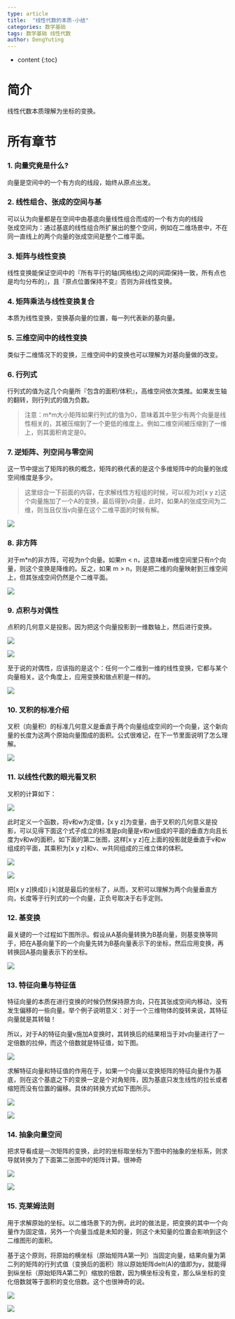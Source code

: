 ```yaml
---
type: article
title:  "线性代数的本质-小结"
categories: 数学基础
tags: 数学基础 线性代数
author: DengYuting
---
```

* content
{:toc}

# 简介  
线性代数本质理解为坐标的变换。

<!--more-->



# 所有章节   

### 1. 向量究竟是什么?   
   向量是空间中的一个有方向的线段，始终从原点出发。

### 2. 线性组合、张成的空间与基  
   可以认为向量都是在空间中由基底向量线性组合而成的一个有方向的线段  
   张成空间为：通过基底的线性组合所扩展出的整个空间，例如在二维场景中，不在同一直线上的两个向量的张成空间是整个二维平面。

### 3. 矩阵与线性变换  
   线性变换能保证空间中的『所有平行的轴(网格线)之间的间距保持一致，所有点也是均匀分布的』，且『原点位置保持不变』否则为非线性变换。  

### 4. 矩阵乘法与线性变换复合  
   本质为线性变换，变换基向量的位置，每一列代表新的基向量。  

### 5. 三维空间中的线性变换  
   类似于二维情况下的变换，三维空间中的变换也可以理解为对基向量做的改变。  
   
### 6. 行列式  
   行列式的值为这几个向量所『包含的面积/体积』，高维空间依次类推。如果发生轴的翻转，则行列式的值为负数。  
   > 注意：m*m大小矩阵如果行列式的值为0，意味着其中至少有两个向量是线性相关的，其被压缩到了一个更低的维度上。例如二维空间被压缩到了一维上，则其面积肯定是0。  

### 7. 逆矩阵、列空间与零空间  
   这一节中提出了矩阵的秩的概念，矩阵的秩代表的是这个多维矩阵中的向量的张成空间维度是多少。
   > 这里综合一下前面的内容，在求解线性方程组的时候，可以视为对[x y z]这个向量施加了一个A的变换，最后得到v向量，此时，如果A的张成空间为二维，则当且仅当v向量在这个二维平面的时候有解。

   ![](https://raw.githubusercontent.com/acall-deng/acall-deng.github.io/master/_posts/_img/2019-11-16-linear-algebra/1.png)

### 8. 非方阵  

   对于m*n的非方阵，可视为n个向量。如果m < n，这意味着m维空间里只有n个向量，则这个变换是降维的。反之，如果 m > n，则是把二维的向量映射到三维空间上，但其张成空间仍然是个二维平面。  

   ![](https://raw.githubusercontent.com/acall-deng/acall-deng.github.io/master/_posts/_img/2019-11-16-linear-algebra/2.png)

### 9. 点积与对偶性  

点积的几何意义是投影。因为把这个向量投影到一维数轴上，然后进行变换。    

![](https://raw.githubusercontent.com/acall-deng/acall-deng.github.io/master/_posts/_img/2019-11-16-linear-algebra/3.png)    

![](https://raw.githubusercontent.com/acall-deng/acall-deng.github.io/master/_posts/_img/2019-11-16-linear-algebra/4.png)    

至于说的对偶性，应该指的是这个：任何一个二维到一维的线性变换，它都与某个向量相关。这个角度上，应用变换和做点积是一样的。     

![](https://raw.githubusercontent.com/acall-deng/acall-deng.github.io/master/_posts/_img/2019-11-16-linear-algebra/5.png)    

### 10. 叉积的标准介绍    

叉积（向量积）的标准几何意义是垂直于两个向量组成空间的一个向量，这个新向量的长度为这两个原始向量围成的面积。公式很难记，在下一节里面说明了怎么理解。   

![](https://raw.githubusercontent.com/acall-deng/acall-deng.github.io/master/_posts/_img/2019-11-16-linear-algebra/6.png)   

### 11. 以线性代数的眼光看叉积  

叉积的计算如下：    

![](https://raw.githubusercontent.com/acall-deng/acall-deng.github.io/master/_posts/_img/2019-11-16-linear-algebra/7.png)  

此时定义一个函数，将v和w为定值，[x y z]为变量，由于叉积的几何意义是投影，可以见得下面这个式子成立的标准是p向量是v和w组成的平面的垂直方向且长度为v和w的面积，如下面的第二张图，这样[x y z]在上面的投影就是垂直于v和w组成的平面，其乘积为[x y z]和v、w共同组成的三维立体的体积。  

![](https://raw.githubusercontent.com/acall-deng/acall-deng.github.io/master/_posts/_img/2019-11-16-linear-algebra/8.png)  

![](https://raw.githubusercontent.com/acall-deng/acall-deng.github.io/master/_posts/_img/2019-11-16-linear-algebra/9.png)  

把[x y z]换成[i j k]就是最后的坐标了，从而，叉积可以理解为两个向量垂直方向，长度等于行列式的一个向量，正负号取决于右手定则。

### 12. 基变换  

最关键的一个过程如下图所示。假设从A基向量转换为B基向量，则基变换等同于，把在A基向量下的一个向量先转为B基向量表示下的坐标，然后应用变换，再转换回A基向量表示下的坐标。  

![](https://raw.githubusercontent.com/acall-deng/acall-deng.github.io/master/_posts/_img/2019-11-16-linear-algebra/10.png)  

### 13. 特征向量与特征值  

特征向量的本质在进行变换的时候仍然保持原方向，只在其张成空间内移动，没有发生偏移的一些向量。举个例子说明意义：对于一个三维物体的旋转来说，其特征向量就是其转轴！  

所以，对于A的特征向量v施加A变换时，其转换后的结果相当于对v向量进行了一定倍数的拉伸，而这个倍数就是特征值，如下图。  

![](https://raw.githubusercontent.com/acall-deng/acall-deng.github.io/master/_posts/_img/2019-11-16-linear-algebra/11.png)  

求解特征向量和特征值的作用在于，如果一个向量以变换矩阵的特征向量作为基底，则在这个基底之下的变换一定是个对角矩阵，因为基底只发生线性的拉长或者缩短而没有位置的偏移。具体的转换方式如下图所示。  

![](https://raw.githubusercontent.com/acall-deng/acall-deng.github.io/master/_posts/_img/2019-11-16-linear-algebra/12.png)  

![](https://raw.githubusercontent.com/acall-deng/acall-deng.github.io/master/_posts/_img/2019-11-16-linear-algebra/13.png)  


### 14. 抽象向量空间  

把求导看成是一次矩阵的变换，此时的坐标取坐标为下图中的抽象的坐标系，则求导就转换为了下面第二张图中的矩阵计算。很神奇  

![](https://raw.githubusercontent.com/acall-deng/acall-deng.github.io/master/_posts/_img/2019-11-16-linear-algebra/14.png)  

![](https://raw.githubusercontent.com/acall-deng/acall-deng.github.io/master/_posts/_img/2019-11-16-linear-algebra/15.png)  

### 15. 克莱姆法则  
    
用于求解原始的坐标。以二维场景下的为例，此时的做法是，把变换的其中一个向量作为固定值，另外一个向量当成是未知的量，则这个未知量的位置会影响到这个二维图形的面积。  
      
基于这个原则，将原始的横坐标（原始矩阵A第一列）当固定向量，结果向量为第二列的矩阵的行列式值（变换后的面积）除以原始矩阵delt(A)的值即为y，就能得到纵坐标（原始矩阵A第二列）缩放的倍数，因为横坐标没有变，那么纵坐标的变化倍数就等于面积的变化倍数。这个也很神奇的说。  

![](https://raw.githubusercontent.com/acall-deng/acall-deng.github.io/master/_posts/_img/2019-11-16-linear-algebra/16.png)  

![](https://raw.githubusercontent.com/acall-deng/acall-deng.github.io/master/_posts/_img/2019-11-16-linear-algebra/17.png)  